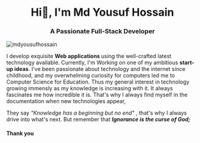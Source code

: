 <h1 align="center">Hi👋, I'm Md Yousuf Hossain</h1>
<h3 align="center">A Passionate Full-Stack Developer</h3>

<p align="left"> <img src="https://komarev.com/ghpvc/?username=mdyousufhossain&label=Profile%20views&color=0e75b6&style=flat" alt="mdyousufhossain" /> </p>
<p>
  I develop exquisite   <strong> Web applications </strong> using the well-crafted latest technology available. Currently, I'm Working on one of my ambitious <strong>start-up ideas</strong>. 
  I've been passionate about technology and the internet since childhood, and my overwhelming curiosity for computers led me to Computer Science for Education.
  Thus my general interest in technology growing immensly as my knowledge is increasing with it. It always fascinates me how incredible it is. That's why I always find myself in the documentation when  new technologies appear,

  They say <em> "Knowledge has a beginning but no end" </em>, that's why I always drive into what's next. But remember that <em><strong> Ignorance is the curse of God;</strong> </em>
</p>
<h4>Thank you </h4>


